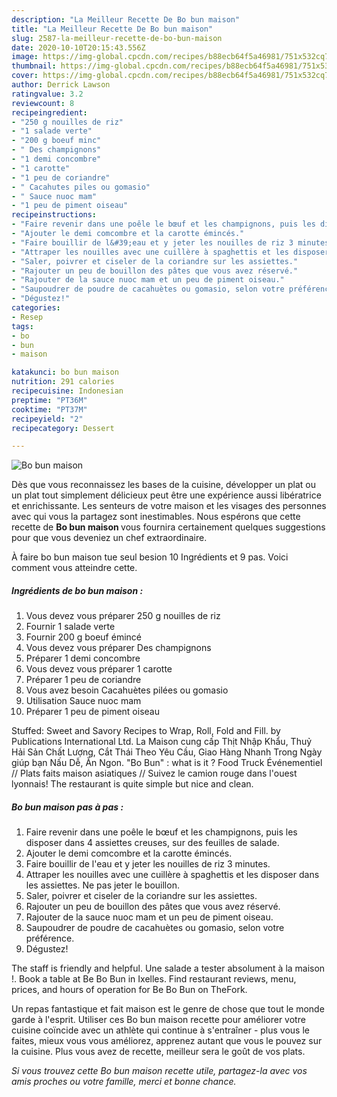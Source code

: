```yaml
---
description: "La Meilleur Recette De Bo bun maison"
title: "La Meilleur Recette De Bo bun maison"
slug: 2587-la-meilleur-recette-de-bo-bun-maison
date: 2020-10-10T20:15:43.556Z
image: https://img-global.cpcdn.com/recipes/b88ecb64f5a46981/751x532cq70/bo-bun-maison-photo-principale-de-la-recette.jpg
thumbnail: https://img-global.cpcdn.com/recipes/b88ecb64f5a46981/751x532cq70/bo-bun-maison-photo-principale-de-la-recette.jpg
cover: https://img-global.cpcdn.com/recipes/b88ecb64f5a46981/751x532cq70/bo-bun-maison-photo-principale-de-la-recette.jpg
author: Derrick Lawson
ratingvalue: 3.2
reviewcount: 8
recipeingredient:
- "250 g nouilles de riz"
- "1 salade verte"
- "200 g boeuf minc"
- " Des champignons"
- "1 demi concombre"
- "1 carotte"
- "1 peu de coriandre"
- " Cacahutes piles ou gomasio"
- " Sauce nuoc mam"
- "1 peu de piment oiseau"
recipeinstructions:
- "Faire revenir dans une poêle le bœuf et les champignons, puis les disposer dans 4 assiettes creuses, sur des feuilles de salade."
- "Ajouter le demi comcombre et la carotte émincés."
- "Faire bouillir de l&#39;eau et y jeter les nouilles de riz 3 minutes."
- "Attraper les nouilles avec une cuillère à spaghettis et les disposer dans les assiettes. Ne pas jeter le bouillon."
- "Saler, poivrer et ciseler de la coriandre sur les assiettes."
- "Rajouter un peu de bouillon des pâtes que vous avez réservé."
- "Rajouter de la sauce nuoc mam et un peu de piment oiseau."
- "Saupoudrer de poudre de cacahuètes ou gomasio, selon votre préférence."
- "Dégustez!"
categories:
- Resep
tags:
- bo
- bun
- maison

katakunci: bo bun maison 
nutrition: 291 calories
recipecuisine: Indonesian
preptime: "PT36M"
cooktime: "PT37M"
recipeyield: "2"
recipecategory: Dessert

---
```



![Bo bun maison](https://img-global.cpcdn.com/recipes/b88ecb64f5a46981/751x532cq70/bo-bun-maison-photo-principale-de-la-recette.jpg)

Dès que vous reconnaissez les bases de la cuisine, développer un plat ou un plat tout simplement délicieux peut être une expérience aussi libératrice et enrichissante. Les senteurs de votre maison et les visages des personnes avec qui vous la partagez sont inestimables. Nous espérons que cette recette de <strong> Bo bun maison </strong> vous fournira certainement quelques suggestions pour que vous deveniez un chef extraordinaire.

<!--inarticleads1-->

À faire bo bun maison tue seul besion 10 Ingrédients et 9 pas. Voici comment vous atteindre cette.

##### Ingrédients de bo bun maison :

1. Vous devez vous préparer 250 g nouilles de riz
1. Fournir 1 salade verte
1. Fournir 200 g boeuf émincé
1. Vous devez vous préparer  Des champignons
1. Préparer 1 demi concombre
1. Vous devez vous préparer 1 carotte
1. Préparer 1 peu de coriandre
1. Vous avez besoin  Cacahuètes pilées ou gomasio
1. Utilisation  Sauce nuoc mam
1. Préparer 1 peu de piment oiseau


Stuffed: Sweet and Savory Recipes to Wrap, Roll, Fold and Fill. by Publications International Ltd. La Maison cung cấp Thịt Nhập Khẩu, Thuỷ Hải Sản Chất Lượng, Cắt Thái Theo Yêu Cầu, Giao Hàng Nhanh Trong Ngày giúp bạn Nấu Dễ, Ăn Ngon. &#34;Bo Bun&#34; : what is it ? Food Truck Événementiel // Plats faits maison asiatiques // Suivez le camion rouge dans l&#39;ouest lyonnais! The restaurant is quite simple but nice and clean. 

<!--inarticleads2-->

##### Bo bun maison pas à pas :

1. Faire revenir dans une poêle le bœuf et les champignons, puis les disposer dans 4 assiettes creuses, sur des feuilles de salade.
1. Ajouter le demi comcombre et la carotte émincés.
1. Faire bouillir de l&#39;eau et y jeter les nouilles de riz 3 minutes.
1. Attraper les nouilles avec une cuillère à spaghettis et les disposer dans les assiettes. Ne pas jeter le bouillon.
1. Saler, poivrer et ciseler de la coriandre sur les assiettes.
1. Rajouter un peu de bouillon des pâtes que vous avez réservé.
1. Rajouter de la sauce nuoc mam et un peu de piment oiseau.
1. Saupoudrer de poudre de cacahuètes ou gomasio, selon votre préférence.
1. Dégustez!


The staff is friendly and helpful. Une salade a tester absolument à la maison !. Book a table at Be Bo Bun in Ixelles. Find restaurant reviews, menu, prices, and hours of operation for Be Bo Bun on TheFork. 

<!--inarticleads1-->

<p>
Un repas fantastique et fait maison est le genre de chose que tout le monde garde à l'esprit. Utiliser ces Bo bun maison recette pour améliorer votre cuisine coïncide avec un athlète qui continue à s'entraîner - plus vous le faites, mieux vous vous améliorez, apprenez autant que vous le pouvez sur la cuisine. Plus vous avez de recette, meilleur sera le goût de vos plats.
</p>

<p>
<i>Si vous trouvez cette Bo bun maison recette utile, partagez-la avec vos amis proches ou votre famille, merci et bonne chance.</i>
</p>
